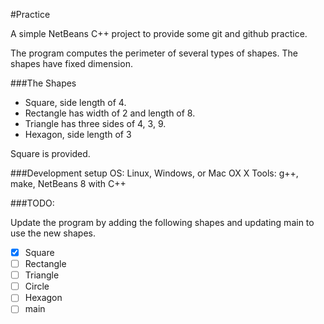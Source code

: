 #Practice

A simple NetBeans C++ project to provide some git and github practice.

The program computes the perimeter of several types of shapes.  The shapes have
fixed dimension.  

###The Shapes
- Square, side length of 4.
- Rectangle has width of 2 and length of 8.
- Triangle has three sides of 4, 3, 9.
- Hexagon, side length of 3

Square is provided.

###Development setup
OS: Linux, Windows, or Mac OX X
Tools: g++, make, NetBeans 8 with C++

###TODO: 

Update the program by adding the following shapes and updating main to
use the new shapes.
- [x] Square
- [ ] Rectangle
- [ ] Triangle
- [ ] Circle
- [ ] Hexagon
- [ ] main 
